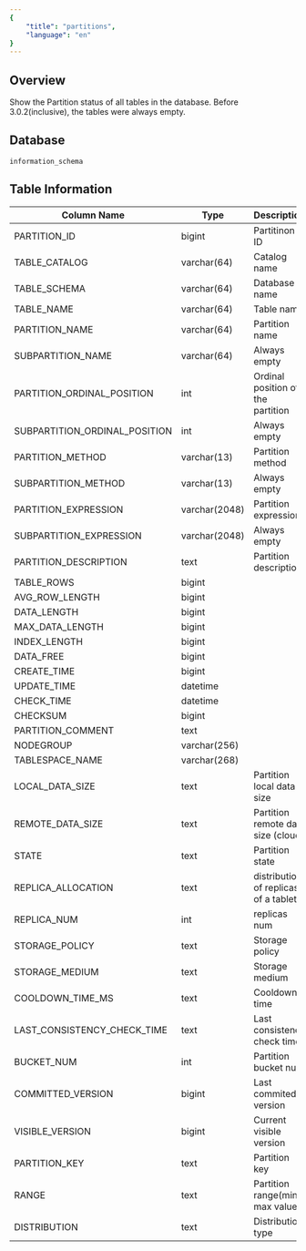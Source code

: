 ```yaml
---
{
    "title": "partitions",
    "language": "en"
}
---
```


<!--
Licensed to the Apache Software Foundation (ASF) under one
or more contributor license agreements.  See the NOTICE file
distributed with this work for additional information
regarding copyright ownership.  The ASF licenses this file
to you under the Apache License, Version 2.0 (the
"License"); you may not use this file except in compliance
with the License.  You may obtain a copy of the License at

  http://www.apache.org/licenses/LICENSE-2.0

Unless required by applicable law or agreed to in writing,
software distributed under the License is distributed on an
"AS IS" BASIS, WITHOUT WARRANTIES OR CONDITIONS OF ANY
KIND, either express or implied.  See the License for the
specific language governing permissions and limitations
under the License.
-->

## Overview

Show the Partition status of all tables in the database. Before 3.0.2(inclusive), the tables were always empty.

## Database

`information_schema`

## Table Information

| Column Name                   | Type          | Description                          |
| ----------------------------- | ------------- | ------------------------------------ |
| PARTITION_ID	                | bigint        | Partitinon ID                        |
| TABLE_CATALOG                 | varchar(64)   | Catalog name                         |
| TABLE_SCHEMA                  | varchar(64)   | Database name                        |
| TABLE_NAME                    | varchar(64)   | Table name                           |
| PARTITION_NAME                | varchar(64)   | Partition name                       |
| SUBPARTITION_NAME             | varchar(64)   | Always empty                         |
| PARTITION_ORDINAL_POSITION    | int           | Ordinal position of the partition    |
| SUBPARTITION_ORDINAL_POSITION | int           | Always empty                         |
| PARTITION_METHOD              | varchar(13)   | Partition method                     |
| SUBPARTITION_METHOD           | varchar(13)   | Always empty                         |
| PARTITION_EXPRESSION          | varchar(2048) | Partition expression                 |
| SUBPARTITION_EXPRESSION       | varchar(2048) | Always empty                         |
| PARTITION_DESCRIPTION         | text          | Partition description                |
| TABLE_ROWS                    | bigint        |                                      |
| AVG_ROW_LENGTH                | bigint        |                                      |
| DATA_LENGTH                   | bigint        |                                      |
| MAX_DATA_LENGTH               | bigint        |                                      |
| INDEX_LENGTH                  | bigint        |                                      |
| DATA_FREE                     | bigint        |                                      |
| CREATE_TIME                   | bigint        |                                      |
| UPDATE_TIME                   | datetime      |                                      |
| CHECK_TIME                    | datetime      |                                      |
| CHECKSUM                      | bigint        |                                      |
| PARTITION_COMMENT             | text          |                                      |
| NODEGROUP                     | varchar(256)  |                                      |
| TABLESPACE_NAME               | varchar(268)  |                                      |
| LOCAL_DATA_SIZE               | text	        | Partition local data size            |
| REMOTE_DATA_SIZE              | text          | Partition remote data size (cloud)   |
| STATE                         | text	        | Partition state                      |
| REPLICA_ALLOCATION  	        | text	        | distribution of replicas of a tablet |
| REPLICA_NUM                   | int 	        | replicas num                         |
| STORAGE_POLICY                | text          | Storage policy                       |
| STORAGE_MEDIUM                | text          | Storage medium                       |
| COOLDOWN_TIME_MS              | text          | Cooldown time                        |
| LAST_CONSISTENCY_CHECK_TIME   | text          | Last consistency check time          |
| BUCKET_NUM                    | int           | Partition bucket num                 |
| COMMITTED_VERSION             | bigint        | Last commited version                |
| VISIBLE_VERSION               | bigint        | Current visible version              |
| PARTITION_KEY                 | text          | Partition key                        |
| RANGE                         | text          | Partition range(min max value)       |
| DISTRIBUTION                  | text          | Distribution type                    |